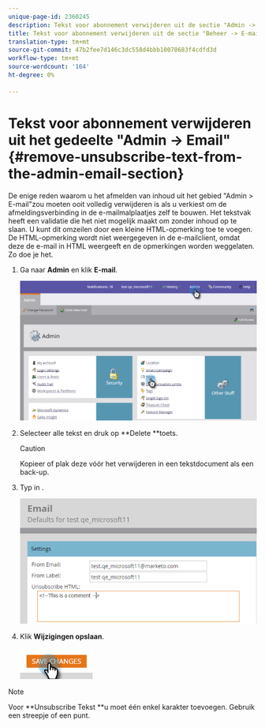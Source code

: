 ```yaml
---
unique-page-id: 2360245
description: Tekst voor abonnement verwijderen uit de sectie "Admin -> Email" - Marketo Docs - Productdocumentatie
title: Tekst voor abonnement verwijderen uit de sectie "Beheer -> E-mail"
translation-type: tm+mt
source-git-commit: 47b2fee7d146c3dc558d4bbb10070683f4cdfd3d
workflow-type: tm+mt
source-wordcount: '164'
ht-degree: 0%

---
```



# Tekst voor abonnement verwijderen uit het gedeelte &quot;Admin -> Email&quot; {#remove-unsubscribe-text-from-the-admin-email-section}

De enige reden waarom u het afmelden van inhoud uit het gebied &quot;Admin > E-mail&quot;zou moeten ooit volledig verwijderen is als u verkiest om de afmeldingsverbinding in de e-mailmalplaatjes zelf te bouwen. Het tekstvak heeft een validatie die het niet mogelijk maakt om zonder inhoud op te slaan. U kunt dit omzeilen door een kleine HTML-opmerking toe te voegen. De HTML-opmerking wordt niet weergegeven in de e-mailclient, omdat deze de e-mail in HTML weergeeft en de opmerkingen worden weggelaten. Zo doe je het.

1. Ga naar **Admin** en klik **E-mail**.

   ![](assets/image2016-8-26-13-3a57-3a9.png)

1. Selecteer alle tekst en druk op **Delete **toets.

   >[!CAUTION]
   >
   >Kopieer of plak deze vóór het verwijderen in een tekstdocument als een back-up.

1. Typ in **<!--This is a comment -->**.

   ![](assets/image2016-8-26-13-3a53-3a15.png)

1. Klik **Wijzigingen opslaan**.

   ![](assets/image2016-8-26-13-3a59-3a40.png)

>[!NOTE]
>
>Voor **Unsubscribe Tekst **u moet één enkel karakter toevoegen. Gebruik een streepje of een punt.

